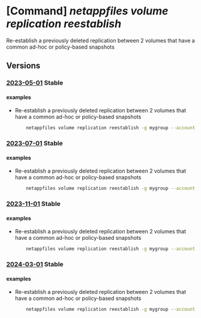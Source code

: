 # [Command] _netappfiles volume replication reestablish_

Re-establish a previously deleted replication between 2 volumes that have a common ad-hoc or policy-based snapshots

## Versions

### [2023-05-01](/Resources/mgmt-plane/L3N1YnNjcmlwdGlvbnMve30vcmVzb3VyY2Vncm91cHMve30vcHJvdmlkZXJzL21pY3Jvc29mdC5uZXRhcHAvbmV0YXBwYWNjb3VudHMve30vY2FwYWNpdHlwb29scy97fS92b2x1bWVzL3t9L3JlZXN0YWJsaXNocmVwbGljYXRpb24=/2023-05-01.xml) **Stable**

<!-- mgmt-plane /subscriptions/{}/resourcegroups/{}/providers/microsoft.netapp/netappaccounts/{}/capacitypools/{}/volumes/{}/reestablishreplication 2023-05-01 -->

#### examples

- Re-establish a previously deleted replication between 2 volumes that have a common ad-hoc or policy-based snapshots
    ```bash
        netappfiles volume replication reestablish -g mygroup --account-name myaccname --pool-name mypoolname --name mydestinationvolname --source-volume-id mysourcevolumeid
    ```

### [2023-07-01](/Resources/mgmt-plane/L3N1YnNjcmlwdGlvbnMve30vcmVzb3VyY2Vncm91cHMve30vcHJvdmlkZXJzL21pY3Jvc29mdC5uZXRhcHAvbmV0YXBwYWNjb3VudHMve30vY2FwYWNpdHlwb29scy97fS92b2x1bWVzL3t9L3JlZXN0YWJsaXNocmVwbGljYXRpb24=/2023-07-01.xml) **Stable**

<!-- mgmt-plane /subscriptions/{}/resourcegroups/{}/providers/microsoft.netapp/netappaccounts/{}/capacitypools/{}/volumes/{}/reestablishreplication 2023-07-01 -->

#### examples

- Re-establish a previously deleted replication between 2 volumes that have a common ad-hoc or policy-based snapshots
    ```bash
        netappfiles volume replication reestablish -g mygroup --account-name myaccname --pool-name mypoolname --name mydestinationvolname --source-volume-id mysourcevolumeid
    ```

### [2023-11-01](/Resources/mgmt-plane/L3N1YnNjcmlwdGlvbnMve30vcmVzb3VyY2Vncm91cHMve30vcHJvdmlkZXJzL21pY3Jvc29mdC5uZXRhcHAvbmV0YXBwYWNjb3VudHMve30vY2FwYWNpdHlwb29scy97fS92b2x1bWVzL3t9L3JlZXN0YWJsaXNocmVwbGljYXRpb24=/2023-11-01.xml) **Stable**

<!-- mgmt-plane /subscriptions/{}/resourcegroups/{}/providers/microsoft.netapp/netappaccounts/{}/capacitypools/{}/volumes/{}/reestablishreplication 2023-11-01 -->

#### examples

- Re-establish a previously deleted replication between 2 volumes that have a common ad-hoc or policy-based snapshots
    ```bash
        netappfiles volume replication reestablish -g mygroup --account-name myaccname --pool-name mypoolname --name mydestinationvolname --source-volume-id mysourcevolumeid
    ```

### [2024-03-01](/Resources/mgmt-plane/L3N1YnNjcmlwdGlvbnMve30vcmVzb3VyY2Vncm91cHMve30vcHJvdmlkZXJzL21pY3Jvc29mdC5uZXRhcHAvbmV0YXBwYWNjb3VudHMve30vY2FwYWNpdHlwb29scy97fS92b2x1bWVzL3t9L3JlZXN0YWJsaXNocmVwbGljYXRpb24=/2024-03-01.xml) **Stable**

<!-- mgmt-plane /subscriptions/{}/resourcegroups/{}/providers/microsoft.netapp/netappaccounts/{}/capacitypools/{}/volumes/{}/reestablishreplication 2024-03-01 -->

#### examples

- Re-establish a previously deleted replication between 2 volumes that have a common ad-hoc or policy-based snapshots
    ```bash
        netappfiles volume replication reestablish -g mygroup --account-name myaccname --pool-name mypoolname --name mydestinationvolname --source-volume-id mysourcevolumeid
    ```
